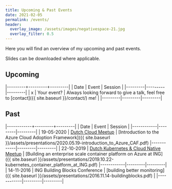 ```yaml
---
title: Upcoming & Past Events
date: 2021-02-05
permalink: /events/
header:
  overlay_image: /assets/images/negativespace-21.jpg
  overlay_filter: 0.5
---
```


Here you will find an overview of my upcoming and past events.

Slides can be downloaded where applicable.

## Upcoming

|---------+---------+---------|
| Date    | Event   | Session |
|---------|---------|---------|
| x       | Your event? | Always looking forward to give a talk, feel free to [contact]({{ site.baseurl }}/contact/) me! |
|---------|---------|---------|

## Past

|------------+---------+---------|
| Date       | Event   | Session |
|------------|---------|---------|
| <nobr>19-05-2020</nobr> | [Dutch Cloud Meetup](https://www.meetup.com/dutch-cloud-meetup/events/270522969/) | [Introduction to the Azure Cloud Adoption Framework]({{ site.baseurl }}/assets/presentations/2020.05.19-introduction_to_Azure_CAF.pdf)
|------------|---------|---------|
| 22-10-2019 | [Dutch Kubernetes & Cloud Native Meetup](https://www.meetup.com/Dutch-Kubernetes-Meetup/events/265371133/) | [Building an enterprise scale container platform on Azure at ING]({{ site.baseurl }}/assets/presentations/2019.10.22-kubernetes_container_platform_at_ING.pdf)
|------------|---------|---------|
| 14-11-2016 | ING Building Blocks Conference | [building better monitoring]({{ site.baseurl }}/assets/presentations/2016.11.14-buildingblocks.pdf) |
|------------|---------|---------|


